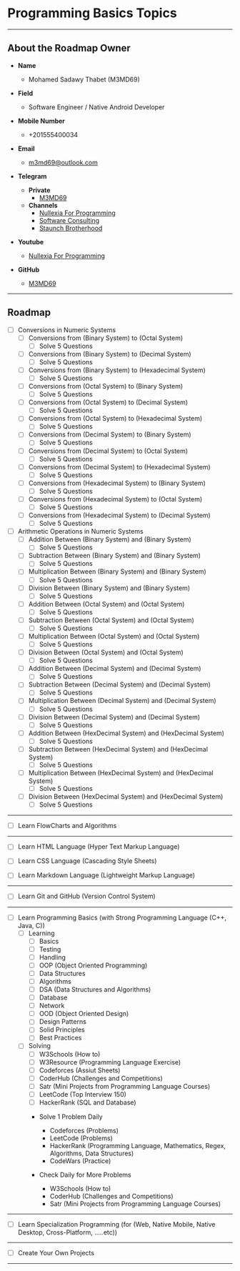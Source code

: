 # Programming Basics Topics

---

## About the Roadmap Owner

- **Name**
    - Mohamed Sadawy Thabet (M3MD69)

- **Field**
    - Software Engineer / Native Android Developer

- **Mobile Number**
    - +201555400034

- **Email**
    - m3md69@outlook.com

- **Telegram**
    - **Private**
        - [M3MD69](https://t.me/m3md69)
    - **Channels**
        - [Nullexia For Programming](https://t.me/nullexia)
        - [Software Consulting](https://t.me/SoftwareConsulting)
        - [Staunch Brotherhood](https://t.me/StaunchBrotherhoodChannel)

- **Youtube**
    - [Nullexia For Programming](https://www.youtube.com/@NULLEXIA)

- **GitHub**
    - [M3MD69](https://github.com/M3MD69)

---

## Roadmap

- [ ] Conversions in Numeric Systems
    - [ ] Conversions from (Binary System) to (Octal System)
        - [ ] Solve 5 Questions
    - [ ] Conversions from (Binary System) to (Decimal System)
        - [ ] Solve 5 Questions
    - [ ] Conversions from (Binary System) to (Hexadecimal System)
        - [ ] Solve 5 Questions

    - [ ] Conversions from (Octal System) to (Binary System)
        - [ ] Solve 5 Questions
    - [ ] Conversions from (Octal System) to (Decimal System)
        - [ ] Solve 5 Questions
    - [ ] Conversions from (Octal System) to (Hexadecimal System)
        - [ ] Solve 5 Questions

    - [ ] Conversions from (Decimal System) to (Binary System)
        - [ ] Solve 5 Questions
    - [ ] Conversions from (Decimal System) to (Octal System)
        - [ ] Solve 5 Questions
    - [ ] Conversions from (Decimal System) to (Hexadecimal System)
        - [ ] Solve 5 Questions

    - [ ] Conversions from (Hexadecimal System) to (Binary System)
        - [ ] Solve 5 Questions
    - [ ] Conversions from (Hexadecimal System) to (Octal System)
        - [ ] Solve 5 Questions
    - [ ] Conversions from (Hexadecimal System) to (Decimal System)
        - [ ] Solve 5 Questions

- [ ] Arithmetic Operations in Numeric Systems
    - [ ] Addition Between (Binary System) and (Binary System)
        - [ ] Solve 5 Questions
    - [ ] Subtraction Between (Binary System) and (Binary System)
        - [ ] Solve 5 Questions
    - [ ] Multiplication Between (Binary System) and (Binary System)
        - [ ] Solve 5 Questions
    - [ ] Division Between (Binary System) and (Binary System)
        - [ ] Solve 5 Questions

    - [ ] Addition Between (Octal System) and (Octal System)
        - [ ] Solve 5 Questions
    - [ ] Subtraction Between (Octal System) and (Octal System)
        - [ ] Solve 5 Questions
    - [ ] Multiplication Between (Octal System) and (Octal System)
        - [ ] Solve 5 Questions
    - [ ] Division Between (Octal System) and (Octal System)
        - [ ] Solve 5 Questions

    - [ ] Addition Between (Decimal System) and (Decimal System)
        - [ ] Solve 5 Questions
    - [ ] Subtraction Between (Decimal System) and (Decimal System)
        - [ ] Solve 5 Questions
    - [ ] Multiplication Between (Decimal System) and (Decimal System)
        - [ ] Solve 5 Questions
    - [ ] Division Between (Decimal System) and (Decimal System)
        - [ ] Solve 5 Questions

    - [ ] Addition Between (HexDecimal System) and (HexDecimal System)
        - [ ] Solve 5 Questions
    - [ ] Subtraction Between (HexDecimal System) and (HexDecimal System)
        - [ ] Solve 5 Questions
    - [ ] Multiplication Between (HexDecimal System) and (HexDecimal System)
        - [ ] Solve 5 Questions
    - [ ] Division Between (HexDecimal System) and (HexDecimal System)
        - [ ] Solve 5 Questions

---

- [ ] Learn FlowCharts and Algorithms

---

- [ ] Learn HTML Language (Hyper Text Markup Language)

- [ ] Learn CSS Language (Cascading Style Sheets)

- [ ] Learn Markdown Language (Lightweight Markup Language)

---

- [ ] Learn Git and GitHub (Version Control System)

---

- [ ] Learn Programming Basics (with Strong Programming Language (C++, Java, C))
    - [ ] Learning
        - [ ] Basics
        - [ ] Testing
        - [ ] Handling
        - [ ] OOP (Object Oriented Programming)
        - [ ] Data Structures
        - [ ] Algorithms
        - [ ] DSA (Data Structures and Algorithms)
        - [ ] Database
        - [ ] Network
        - [ ] OOD (Object Oriented Design)
        - [ ] Design Patterns
        - [ ] Solid Principles
        - [ ] Best Practices

    - [ ] Solving
        - [ ] W3Schools (How to)
        - [ ] W3Resource (Programming Language Exercise)
        - [ ] Codeforces (Assiut Sheets)
        - [ ] CoderHub (Challenges and Competitions)
        - [ ] Satr (Mini Projects from Programming Language Courses)
        - [ ] LeetCode (Top Interview 150)
        - [ ] HackerRank (SQL and Database)

        - Solve 1 Problem Daily
            - Codeforces (Problems)
            - LeetCode (Problems)
            - HackerRank (Programming Language, Mathematics, Regex, Algorithms, Data Structures)
            - CodeWars (Practice)

        - Check Daily for More Problems
            - W3Schools (How to)
            - CoderHub (Challenges and Competitions)
            - Satr (Mini Projects from Programming Language Courses)

---

- [ ] Learn Specialization Programming (for (Web, Native Mobile, Native Desktop, Cross-Platform, .....etc))

---

- [ ] Create Your Own Projects

---